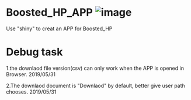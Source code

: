 # Boosted_HP_APP ![image](https://github.com/chenyang45/Boosted_HP_APP/blob/master/www/shiny.PNG)
Use "shiny" to creat an APP for Boosted_HP

# Debug task

1.the downlaod file version(csv) can only work when the APP is opened in Browser. 2019/05/31

2.The downlaod document is "Downlaod" by default, better give user path chooses. 2019/05/31


